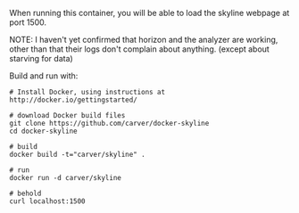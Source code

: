 When running this container, you will be able to load the skyline webpage at port 1500.

NOTE: I haven't yet confirmed that horizon and the analyzer are working, other than that their logs don't complain about anything.  (except about starving for data)

Build and run with:

    # Install Docker, using instructions at http://docker.io/gettingstarted/
    
    # download Docker build files
    git clone https://github.com/carver/docker-skyline
    cd docker-skyline
    
    # build
    docker build -t="carver/skyline" .
    
    # run
    docker run -d carver/skyline
    
    # behold
    curl localhost:1500
